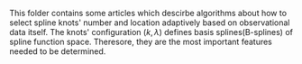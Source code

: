 This folder contains some articles which descirbe algorithms about how to select spline knots' number and location adaptively based on
observational data itself. The knots' configuration $(k,\lambda)$ defines basis splines(B-splines) of spline function space. Theresore, they
are the most important features needed to be determined.
